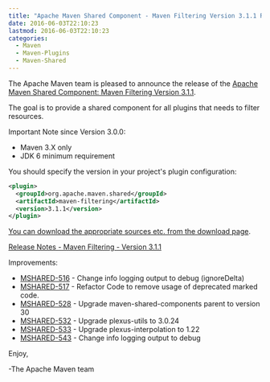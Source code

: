 ```yaml
---
title: "Apache Maven Shared Component - Maven Filtering Version 3.1.1 Released"
date: 2016-06-03T22:10:23
lastmod: 2016-06-03T22:10:23
categories:
  - Maven
  - Maven-Plugins
  - Maven-Shared
---
```

The Apache Maven team is pleased to announce the release of the 
[Apache Maven Shared Component: Maven Filtering Version 3.1.1](https://maven.apache.org/shared/maven-filtering/).

The goal is to provide a shared component for all plugins that needs to filter
resources.

Important Note since Version 3.0.0:

 * Maven 3.X only
 * JDK 6 minimum requirement

You should specify the version in your project's plugin configuration:

```xml
<plugin>
  <groupId>org.apache.maven.shared</groupId>
  <artifactId>maven-filtering</artifactId>
  <version>3.1.1</version>
</plugin>
```

[You can download the appropriate sources etc. from the download page](https://maven.apache.org/shared/maven-filtering/download.cgi).


<!-- more -->

[Release Notes - Maven Filtering - Version 3.1.1](https://issues.apache.org/jira/secure/ReleaseNote.jspa?projectId=12317922&version=12335751)


Improvements:

 * [MSHARED-516](https://issues.apache.org/jira/browse/MSHARED-516) - Change info logging output to debug (ignoreDelta)
 * [MSHARED-517](https://issues.apache.org/jira/browse/MSHARED-517) - Refactor Code to remove usage of deprecated marked code.
 * [MSHARED-528](https://issues.apache.org/jira/browse/MSHARED-528) - Upgrade maven-shared-components parent to version 30
 * [MSHARED-532](https://issues.apache.org/jira/browse/MSHARED-532) - Upgrade plexus-utils to 3.0.24
 * [MSHARED-533](https://issues.apache.org/jira/browse/MSHARED-533) - Upgrade plexus-interpolation to 1.22
 * [MSHARED-543](https://issues.apache.org/jira/browse/MSHARED-543) - Change info logging output to debug

Enjoy,

-The Apache Maven team
